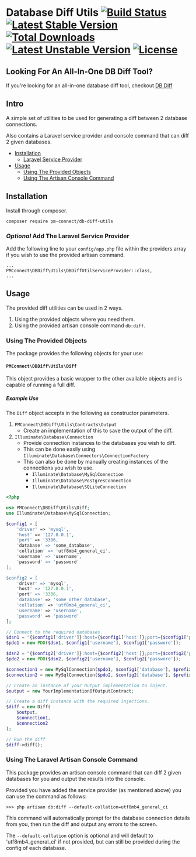 # Database Diff Utils [![Build Status](https://travis-ci.org/pm-connect/db-diff-utils.svg)](https://travis-ci.org/pm-connect/db-diff-utils) [![Latest Stable Version](https://poser.pugx.org/pm-connect/db-diff-utils/v/stable)](https://packagist.org/packages/pm-connect/db-diff-utils) [![Total Downloads](https://poser.pugx.org/pm-connect/db-diff-utils/downloads.svg)](https://packagist.org/packages/pm-connect/db-diff-utils) [![Latest Unstable Version](https://poser.pugx.org/pm-connect/db-diff-utils/v/unstable.svg)](https://packagist.org/packages/pm-connect/db-diff-utils) [![License](https://poser.pugx.org/pm-connect/db-diff-utils/license.svg)](https://packagist.org/packages/pm-connect/db-diff-utils)

## Looking For An All-In-One DB Diff Tool?

If you're looking for an all-in-one database diff tool, checkout [DB Diff](https://github.com/PM-Connect/db-diff)

## Intro

A simple set of utilities to be used for generating a diff between 2 database connections.

Also contains a Laravel service provider and console command that can diff 2 given databases.

- [Installation](#installation)
    - [Laravel Service Provider](#optional-add-the-laravel-service-provider)
- [Usage](#usage)
    - [Using The Provided Objects](#using-the-provided-objects)
    - [Using The Artisan Console Command](#using-the-laravel-artisan-console-command)

## Installation

Install through composer.

```
composer require pm-connect/db-diff-utils 
```

### *Optional* Add The Laravel Service Provider

Add the following line to your `config/app.php` file within the providers array if you wish to use the provided artisan command.

```
...
PMConnect\DBDiff\Utils\DBDiffUtilServiceProvider::class,
...
```

## Usage

The provided diff utilities can be used in 2 ways.

1. Using the provided objects where you need them.
2. Using the provided artisan console command `db:diff`.

### Using The Provided Objects

The package provides the following objects for your use:

#### `PMConnect\DBDiff\Utils\Diff`

This object provides a basic wrapper to the other available objects and is capable of running a full diff.

##### Example Use

The `Diff` object accepts in the following as constructor parameters.

1. `PMConnect\DBDiff\Utils\Contracts\Output`
    - Create an implementation of this to save the output of the diff.
2. `Illuminate\Database\Connection`
    - Provide connection instances to the databases you wish to diff.
    - This can be done easily using `Illuminate\Database\Connectors\ConnectionFactory`
    - This can also be done by manually creating instances of the connections you wish to use.
        - `Illuminate\Database\MySqlConnection`
        - `Illuminate\Database\PostgresConnection`
        - `Illuminate\Database\SQLiteConnection`

```php
<?php

use PMConnect\DBDiff\Utils\Diff;
use Illuminate\Database\MySqlConnection;

$config1 = [
    'driver' => 'mysql',
    'host' => '127.0.0.1',
    'port' => '3306,
    'database' => 'some_database',
    'collation' => 'utf8mb4_general_ci',
    'username' => 'username',
    'password' => 'password'
];

$config2 = [
    'driver' => 'mysql',
    'host' => '127.0.0.1',
    'port' => '3306,
    'database' => 'some_other_database',
    'collation' => 'utf8mb4_general_ci',
    'username' => 'username',
    'password' => 'password'
];

// Connect to the required databases.
$dsn1 = "{$config1['driver']}:host={$config1['host']};port={$config1['port']};dbname={$config1['database']}";
$pdo1 = new PDO($dsn1, $config1['username'], $config1['password']);

$dsn2 = "{$config2['driver']}:host={$config2['host']};port={$config2['port']};dbname={$config2['database']}";
$pdo2 = new PDO($dsn2, $config2['username'], $config2['password']);

$connection1 = new MySqlConnection($pdo1, $config1['database'], $prefix = '', $config1);
$connection2 = new MySqlConnection($pdo2, $config2['database'], $prefix = '', $config2);

// Create an instance of your Output implementation to inject.
$output = new YourImplementationOfOutputContract;

// Create a diff instance with the required injections.
$diff = new Diff(
    $output,
    $connection1,
    $connection2
);

// Run the diff
$diff->diff();
```

### Using The Laravel Artisan Console Command

This package provides an artisan console command that can diff 2 given databases for you and output the results into the console.

Provided you have added the service provider (as mentioned above) you can use the command as follows:

```
>>> php artisan db:diff --default-collation=utf8mb4_general_ci
```

This command will automatically prompt for the database connection details from you, then run the diff and output any errors to the screen.

The `--default-collation` option is optional and will default to 'utf8mb4_general_ci' if not provided, but can still be provided during the config of each database.
